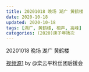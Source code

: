 ```yaml
---
title: 20201018 晚场 湖广 黄鹤楼 
date: 2020-10-18
updated: 2020-10-18
tags: [湖广, 黄鹤楼, 相声, 高峰]
categories: (2020)庚子年场次
---
```


20201018 晚场 湖广 黄鹤楼 



[视频源1](https://weibo.com/6574451359/JpYHV2sju) by @栾云平粉丝团后援会